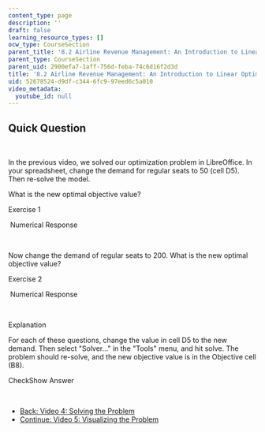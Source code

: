 ```yaml
---
content_type: page
description: ''
draft: false
learning_resource_types: []
ocw_type: CourseSection
parent_title: '8.2 Airline Revenue Management: An Introduction to Linear Optimization '
parent_type: CourseSection
parent_uid: 2900efa7-1aff-756d-feba-74c6d16f2d3d
title: '8.2 Airline Revenue Management: An Introduction to Linear Optimization'
uid: 52678524-d9df-c344-6fc9-97eed6c5a010
video_metadata:
  youtube_id: null
---
```

## Quick Question

 

In the previous video, we solved our optimization problem in LibreOffice. In your spreadsheet, change the demand for regular seats to 50 (cell D5). Then re-solve the model.

What is the new optimal objective value?

Exercise 1

&nbsp;Numerical Response&nbsp;

 

Now change the demand of regular seats to 200. What is the new optimal objective value?

Exercise 2

&nbsp;Numerical Response&nbsp;

 

Explanation

For each of these questions, change the value in cell D5 to the new demand. Then select "Solver..." in the "Tools" menu, and hit solve. The problem should re-solve, and the new objective value is in the Objective cell (B8).

CheckShow Answer

 

- [Back: Video 4: Solving the Problem](./resolveuid/86a033cce142d448a8bb9112a73f89db)
- [Continue: Video 5: Visualizing the Problem](./resolveuid/f7f2a67cb4796f7b313da3b222582c72)